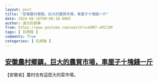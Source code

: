 ```yaml
---
layout: post
title: "安徽農村鄉鎮，巨大的農貿市場，車厘子十塊錢一斤"
date: 2024-06-16T00:08:18.000Z
author: 遠方的故事
from: https://www.youtube.com/watch?v=A9R7-oM1lbM
tags: [ 石炳锋 ]
comments: True
categories: [ 石炳锋 ]
---
```

<!--1718496498000-->
[安徽農村鄉鎮，巨大的農貿市場，車厘子十塊錢一斤](https://www.youtube.com/watch?v=A9R7-oM1lbM)
------

<div>
【安徽省】農村也有這麼大的菜市場。
</div>
